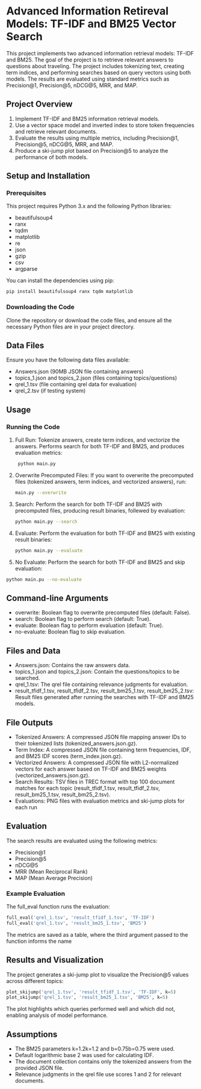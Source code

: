 # Advanced Information Retireval Models: TF-IDF and BM25 Vector Search

This project implements two advanced information retrieval models: TF-IDF and BM25. The goal of the project is to retrieve relevant answers to questions about traveling. The project includes tokenizing text, creating term indices, and performing searches based on query vectors using both models. The results are evaluated using standard metrics such as Precision@1, Precision@5, nDCG@5, MRR, and MAP.

## Project Overview

  1. Implement TF-IDF and BM25 information retrieval models.
  2. Use a vector space model and inverted index to store token frequencies and retrieve relevant documents.
  3. Evaluate the results using multiple metrics, including Precision@1, Precision@5, nDCG@5, MRR, and MAP.
  4. Produce a ski-jump plot based on Precision@5 to analyze the performance of both models.

## Setup and Installation

### Prerequisites

This project requires Python 3.x and the following Python libraries:

* beautifulsoup4
* ranx
* tqdm
* matplotlib
* re
* json
* gzip
* csv
* argparse

You can install the dependencies using pip:
  
  ```python
  pip install beautifulsoup4 ranx tqdm matplotlib
  ```

### Downloading the Code

Clone the repository or download the code files, and ensure all the necessary Python files are in your project directory.

## Data Files

Ensure you have the following data files available:

* Answers.json (90MB JSON file containing answers)
* topics_1.json and topics_2.json (files containing topics/questions)
* qrel_1.tsv (file containing qrel data for evaluation)
* qrel_2.tsv (if testing system)

## Usage

### Running the Code

1. Full Run: Tokenize answers, create term indices, and vectorize the answers. Performs search for both TF-IDF and BM25, and produces evaluation metrics:

   ```bash
    python main.py
    ```
  
2. Overwrite Precomputed Files: If you want to overwrite the precomputed files (tokenized answers, term indices, and vectorized answers), run:

    ```bash
    main.py --overwrite
    ```

3. Search: Perform the search for both TF-IDF and BM25 with precomputed files, producing result binaries, follewed by evaluation:

    ```bash
    python main.py --search

4. Evaluate: Perform the evaluation for both TF-IDF and BM25 with existing result binaries:

   ```bash
   python main.py --evaluate
   ```

5. No Evaluate: Perform the search for both TF-IDF and BM25 and skip evaluation:

  ```bash
  python main.pu --no-evaluate
  ```
  
## Command-line Arguments

* overwrite: Boolean flag to overwrite precomputed files (default: False).
* search: Boolean flag to perform search (default: True).
* evaluate: Boolean flag to perform evaluation (default: True).
* no-evaluate: Boolean flag to skip evaluation.

## Files and Data

* Answers.json: Contains the raw answers data.
* topics_1.json and topics_2.json: Contain the questions/topics to be searched.
* qrel_1.tsv: The qrel file containing relevance judgments for evaluation.
* result_tfidf_1.tsv, result_tfidf_2.tsv, result_bm25_1.tsv, result_bm25_2.tsv: Result files generated after running the searches with TF-IDF and BM25 models.

## File Outputs

* Tokenized Answers: A compressed JSON file mapping answer IDs to their tokenized lists (tokenized_answers.json.gz).
* Term Index: A compressed JSON file containing term frequencies, IDF, and BM25 IDF scores (term_index.json.gz).
* Vectorized Answers: A compressed JSON file with L2-normalized vectors for each answer based on TF-IDF and BM25 weights (vectorized_answers.json.gz).
* Search Results: TSV files in TREC format with top 100 document matches for each topic (result_tfidf_1.tsv, result_tfidf_2.tsv, result_bm25_1.tsv, result_bm25_2.tsv).
* Evaluations: PNG files with evaluation metrics and ski-jump plots for each run

## Evaluation

The search results are evaluated using the following metrics:

* Precision@1
* Precision@5
* nDCG@5
* MRR (Mean Reciprocal Rank)
* MAP (Mean Average Precision)

### Example Evaluation

The full_eval function runs the evaluation:

```python
full_eval('qrel_1.tsv', 'result_tfidf_1.tsv', 'TF-IDF')
full_eval('qrel_1.tsv', 'result_bm25_1.tsv', 'BM25')
```

The metrics are saved as a table, where the third argument passed to the function informs the name

## Results and Visualization

The project generates a ski-jump plot to visualize the Precision@5 values across different topics:

```python
plot_skijump('qrel_1.tsv', 'result_tfidf_1.tsv', 'TF-IDF', k=5)
plot_skijump('qrel_1.tsv', 'result_bm25_1.tsv', 'BM25', k=5)
```

The plot highlights which queries performed well and which did not, enabling analysis of model performance.

## Assumptions

* The BM25 parameters k=1.2k=1.2 and b=0.75b=0.75 were used.
* Default logarithmic base 2 was used for calculating IDF.
* The document collection contains only the tokenized answers from the provided JSON file.
* Relevance judgments in the qrel file use scores 1 and 2 for relevant documents.
